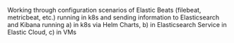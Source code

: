 Working through configuration scenarios of Elastic Beats (filebeat, metricbeat, etc.) running in k8s and sending information to Elasticsearch and Kibana running a) in k8s via Helm Charts, b) in Elasticsearch Service in Elastic Cloud, c) in VMs
